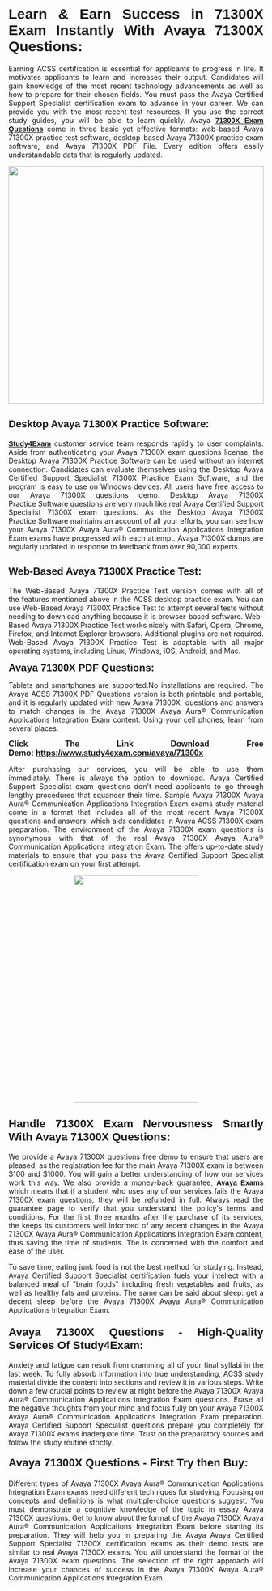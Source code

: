 <h1 style="text-align: justify;"><span style="font-family:Tahoma,Geneva,sans-serif;"><strong>Learn & Earn Success in 71300X Exam Instantly With Avaya 71300X Questions:</strong></span></h1>

<p style="text-align: justify;">Earning ACSS certification is essential for applicants to progress in life. It motivates applicants to learn and increases their output. Candidates will gain knowledge of the most recent technology advancements as well as how to prepare for their chosen fields. You must pass the Avaya Certified Support Specialist certification exam to advance in your career. We can provide you with the most recent test resources. If you use the correct study guides, you will be able to learn quickly. Avaya <a href="https://www.study4exam.com/avaya/71300x" target="_blank"><span style="font-family:Tahoma,Geneva,sans-serif;"><strong>71300X Exam Questions</strong></span></a> come in three basic yet effective formats: web-based Avaya 71300X practice test software, desktop-based Avaya 71300X practice exam software, and Avaya 71300X PDF File. Every edition offers easily understandable data that is regularly updated.</p>

<p style="text-align: justify;"><a href="https://www.study4exam.com/avaya/71300x" target="_blank"><img alt="" src="https://lh3.googleusercontent.com/pw/AM-JKLVq_oPqfp0-n5zn4yqAoyjjcA2yO-jT5Cm68rj_xPcdsmakSaLzyxJ8unsRMKMdGkmOINvzyM17CwNHdrz3aK03FYcCewHDEYJs7lAvJLcrBifJ5qSpkhSIJgPhz-7dSY7ixq9ev6p4G2ds_VnujUaf=w1366-h530-no?authuser=0" style="width: 100%; height: 470px;" /></a></p>

<h2 style="text-align: justify;"><span style="font-family:Tahoma,Geneva,sans-serif;"><strong><span style="font-size:20px;">Desktop Avaya 71300X Practice Software:</span></strong></span></h2>

<p style="text-align: justify;"><a href="https://www.study4exam.com/" target="_blank"><span style="font-family:Tahoma,Geneva,sans-serif;"><strong>Study4Exam</strong></span></a> customer service team responds rapidly to user complaints. Aside from authenticating your Avaya 71300X exam questions license, the Desktop Avaya 71300X Practice Software can be used without an internet connection. Candidates can evaluate themselves using the Desktop Avaya Certified Support Specialist 71300X Practice Exam Software, and the program is easy to use on Windows devices. All users have free access to our Avaya 71300X questions demo. Desktop Avaya 71300X Practice Software questions are very much like real Avaya Certified Support Specialist 71300X exam questions. As the Desktop Avaya 71300X Practice Software maintains an account of all your efforts, you can see how your Avaya 71300X Avaya Aura® Communication Applications Integration Exam exams have progressed with each attempt. Avaya 71300X dumps are regularly updated in response to feedback from over 90,000 experts.</p>

<h2 style="text-align: justify;"><strong><span style="font-family:Tahoma,Geneva,sans-serif;"><span style="font-size:20px;">Web-Based Avaya 71300X Practice Test:</span></span></strong></h2>

<p style="text-align: justify;">The Web-Based Avaya 71300X Practice Test version comes with all of the features mentioned above in the ACSS desktop practice exam. You can use Web-Based Avaya 71300X Practice Test to attempt several tests without needing to download anything because it is browser-based software. Web-Based Avaya 71300X Practice Test works nicely with Safari, Opera, Chrome, Firefox, and Internet Explorer browsers. Additional plugins are not required. Web-Based Avaya 71300X Practice Test is adaptable with all major operating systems, including Linux, Windows, iOS, Android, and Mac.</p>

<p style="text-align: justify;"><strong><span style="font-family:Tahoma,Geneva,sans-serif;"><span style="font-size:20px;">Avaya 71300X PDF Questions:</span></span></strong></p>

<p style="text-align: justify;">Tablets and smartphones are supported.No installations are required. The Avaya ACSS 71300X PDF Questions version is both printable and portable, and it is regularly updated with new Avaya 71300X  questions and answers to match changes in the Avaya 71300X Avaya Aura® Communication Applications Integration Exam content. Using your cell phones, learn from several places.</p>

<p style="text-align: justify;"><strong><span style="font-size:16px;"><span style="font-family:Tahoma,Geneva,sans-serif;">Click The Link Download Free Demo:</span></span></strong> <strong><span style="font-size:16px;"><span style="font-family:Tahoma,Geneva,sans-serif;"><a href="https://www.study4exam.com/avaya/71300x" target="_blank">https://www.study4exam.com/avaya/71300x</a></span></span></strong></p>

<p style="text-align: justify;">After purchasing our services, you will be able to use them immediately. There is always the option to download. Avaya Certified Support Specialist exam questions don't need applicants to go through lengthy procedures that squander their time. Sample Avaya 71300X Avaya Aura® Communication Applications Integration Exam exams study material come in a format that includes all of the most recent Avaya 71300X questions and answers, which aids candidates in Avaya ACSS 71300X exam preparation. The environment of the Avaya 71300X exam questions is synonymous with that of the real Avaya 71300X Avaya Aura® Communication Applications Integration Exam. The offers up-to-date study materials to ensure that you pass the Avaya Certified Support Specialist certification exam on your first attempt.</p>

<p style="text-align: center;"><a href="https://www.study4exam.com/avaya/71300x" target="_blank"><img alt="" src="https://lh3.googleusercontent.com/pw/AM-JKLXfNjhwPiMVy0ctVShSUYpvTBudxxEKSjIvWyQcQ4fkjC7tw4fAHzQCxVumweZ4lZywWu345GH-ksy4ecL_MjJ_HOMVvBbLXRtkP9fACCrcmZAb4vVtcna_wHGfpzNHbsqs91m4DXRGfOMJpFZl-Ci9=w650-h649-no?authuser=0" style="width: 70%; height: 450px;" /></a></p>

<h2 style="text-align: justify;"><strong><span style="font-size:22px;"><span style="font-family:Tahoma,Geneva,sans-serif;">Handle 71300X Exam Nervousness Smartly With Avaya 71300X Questions:</span></span></strong></h2>

<p style="text-align: justify;">We provide a Avaya 71300X questions free demo to ensure that users are pleased, as the registration fee for the main Avaya 71300X exam is between $100 and $1000. You will gain a better understanding of how our services work this way. We also provide a money-back guarantee, <a href="https://www.study4exam.com/avaya-exams" target="_blank"><span style="font-family:Tahoma,Geneva,sans-serif;"><strong>Avaya Exams</strong></span></a> which means that if a student who uses any of our services fails the Avaya 71300X exam questions, they will be refunded in full. Always read the guarantee page to verify that you understand the policy's terms and conditions. For the first three months after the purchase of its services, the keeps its customers well informed of any recent changes in the Avaya 71300X Avaya Aura® Communication Applications Integration Exam content, thus saving the time of students. The is concerned with the comfort and ease of the user.</p>

<p style="text-align: justify;">To save time, eating junk food is not the best method for studying. Instead, Avaya Certified Support Specialist certification fuels your intellect with a balanced meal of "brain foods" including fresh vegetables and fruits, as well as healthy fats and proteins. The same can be said about sleep: get a decent sleep before the Avaya 71300X Avaya Aura® Communication Applications Integration Exam.</p>

<h3 style="text-align: justify;"><span style="font-family:Tahoma,Geneva,sans-serif;"><strong><span style="font-size:22px;">Avaya 71300X Questions - High-Quality Services Of Study4Exam:</span></strong></span></h3>

<p style="text-align: justify;">Anxiety and fatigue can result from cramming all of your final syllabi in the last week. To fully absorb information into true understanding, ACSS study material divide the content into sections and review it in various steps. Write down a few crucial points to review at night before the Avaya 71300X Avaya Aura® Communication Applications Integration Exam questions. Erase all the negative thoughts from your mind and focus fully on your Avaya 71300X Avaya Aura® Communication Applications Integration Exam preparation. Avaya Certified Support Specialist questions prepare you completely for Avaya 71300X exams inadequate time. Trust on the preparatory sources and follow the study routine strictly. </p>

<h4 style="text-align: justify;"><span style="font-family:Tahoma,Geneva,sans-serif;"><strong><span style="font-size:22px;">Avaya 71300X Questions - First Try then Buy:</span></strong></span></h4>

<p style="text-align: justify;">Different types of Avaya 71300X Avaya Aura® Communication Applications Integration Exam exams need different techniques for studying. Focusing on concepts and definitions is what multiple-choice questions suggest. You must demonstrate a cognitive knowledge of the topic in essay Avaya 71300X questions. Get to know about the format of the Avaya 71300X Avaya Aura® Communication Applications Integration Exam before starting its preparation. They will help you in preparing the Avaya Avaya Certified Support Specialist 71300X certification exams as their demo tests are similar to real Avaya 71300X exams. You will understand the format of the Avaya 71300X exam questions. The selection of the right approach will increase your chances of success in the Avaya 71300X Avaya Aura® Communication Applications Integration Exam.</p>
